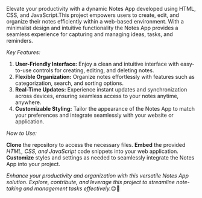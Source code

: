 Elevate your productivity with a dynamic Notes App developed using HTML, CSS, and JavaScript.This project empowers users to create, edit, and organize their notes efficiently within a web-based environment. With a minimalist design and intuitive functionality the Notes App provides a seamless experience for capturing and managing ideas, tasks, and reminders.


_Key Features:_

1. **User-Friendly Interface:** Enjoy a clean and intuitive interface with easy-to-use controls for creating, editing, and deleting notes.
2. **Flexible Organization:** Organize notes effortlessly with features such as categorization, search, and sorting options.
3. **Real-Time Updates:** Experience instant updates and synchronization across devices, ensuring seamless access to your notes anytime, anywhere.
4. **Customizable Styling:** Tailor the appearance of the Notes App to match your preferences and integrate seamlessly with your website or application.

   
_How to Use:_

**Clone** the repository to access the necessary files.
**Embed** the provided _HTML, CSS, and JavaScript_ code snippets into your web application.
**Customize** styles and settings as needed to seamlessly integrate the Notes App into your project.

_Enhance your productivity and organization with this versatile Notes App solution. Explore, contribute, and leverage this project to streamline note-taking and management tasks effectively._😊💖

